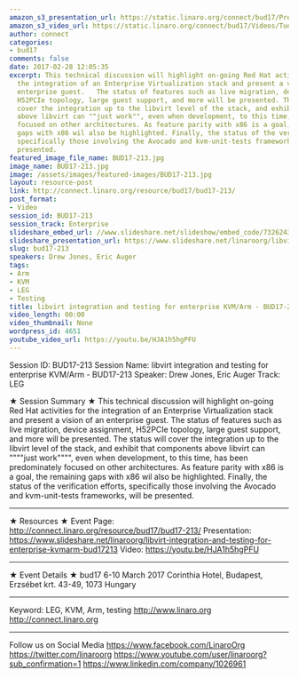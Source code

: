 ```yaml
---
amazon_s3_presentation_url: https://static.linaro.org/connect/bud17/Presentations/BUD17-213%20libvirt%20integration%20and%20testing%20for%20enterprise%20KVM%252FARM.pdf
amazon_s3_video_url: https://static.linaro.org/connect/bud17/Videos/Tuesday/BUD17-213%20libvert%20integration%20and%20testing%20for%20enterprise%20KVM%20%20ARM.mp4
author: connect
categories:
- bud17
comments: false
date: 2017-02-28 12:05:35
excerpt: This technical discussion will highlight on-going Red Hat activities for
  the integration of an Enterprise Virtualization stack and present a vision of an
  enterprise guest.   The status of features such as live migration, device assignment,
  H52PCIe topology, large guest support, and more will be presented. The status will
  cover the integration up to the libvirt level of the stack, and exhibit that components
  above libvirt can ""just work"", even when development, to this time, has been predominately
  focused on other architectures. As feature parity with x86 is a goal, the remaining
  gaps with x86 wil also be highlighted. Finally, the status of the verification efforts,
  specifically those involving the Avocado and kvm-unit-tests frameworks, will be
  presented.
featured_image_file_name: BUD17-213.jpg
image_name: BUD17-213.jpg
image: /assets/images/featured-images/BUD17-213.jpg
layout: resource-post
link: http://connect.linaro.org/resource/bud17/bud17-213/
post_format:
- Video
session_id: BUD17-213
session_track: Enterprise
slideshare_embed_url: //www.slideshare.net/slideshow/embed_code/73262432
slideshare_presentation_url: https://www.slideshare.net/linaroorg/libvirt-integration-and-testing-for-enterprise-kvmarm-bud17213
slug: bud17-213
speakers: Drew Jones, Eric Auger
tags:
- Arm
- KVM
- LEG
- Testing
title: libvirt integration and testing for enterprise KVM/Arm - BUD17-213
video_length: 00:00
video_thumbnail: None
wordpress_id: 4651
youtube_video_url: https://youtu.be/HJA1h5hgPFU
---
```


Session ID: BUD17-213
Session Name: libvirt integration and testing for enterprise KVM/Arm - BUD17-213
Speaker: Drew Jones, Eric Auger
Track: LEG

★ Session Summary ★
This technical discussion will highlight on-going Red Hat activities for the integration of an Enterprise Virtualization stack and present a vision of an enterprise guest. The status of features such as live migration, device assignment, H52PCIe topology, large guest support, and more will be presented. The status will cover the integration up to the libvirt level of the stack, and exhibit that components above libvirt can """"just work"""", even when development, to this time, has been predominately focused on other architectures. As feature parity with x86 is a goal, the remaining gaps with x86 wil also be highlighted. Finally, the status of the verification efforts, specifically those involving the Avocado and kvm-unit-tests frameworks, will be presented.

---

★ Resources ★
Event Page: http://connect.linaro.org/resource/bud17/bud17-213/
Presentation: https://www.slideshare.net/linaroorg/libvirt-integration-and-testing-for-enterprise-kvmarm-bud17213
Video: https://youtu.be/HJA1h5hgPFU

---

★ Event Details ★
bud17
6-10 March 2017
Corinthia Hotel, Budapest,
Erzsébet krt. 43-49,
1073 Hungary

---

Keyword: LEG, KVM, Arm, testing
http://www.linaro.org
http://connect.linaro.org

---

Follow us on Social Media
https://www.facebook.com/LinaroOrg
https://twitter.com/linaroorg
https://www.youtube.com/user/linaroorg?sub_confirmation=1
https://www.linkedin.com/company/1026961
